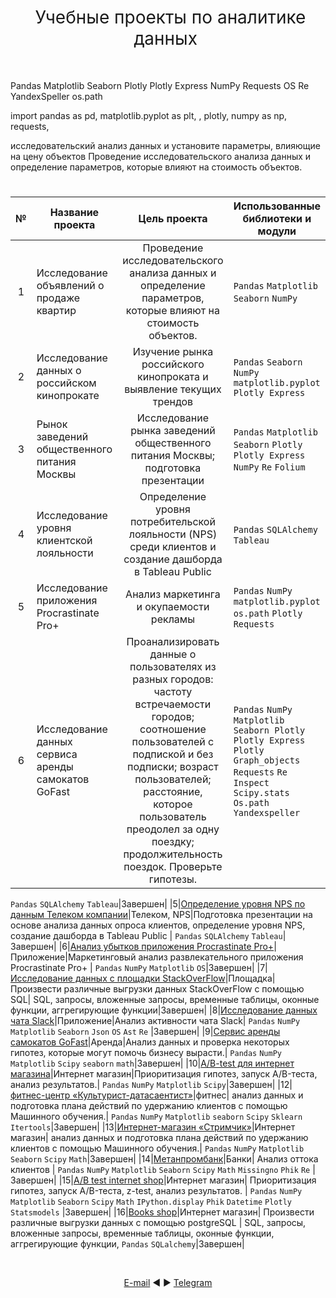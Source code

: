 <h1 style="font-weight:normal" align="center">
  &nbsp;Учебные проекты по аналитике данных&nbsp;
</h1>
<br>

Pandas  Matplotlib Seaborn Plotly Plotly Express NumPy Requests OS Re  YandexSpeller os.path


import pandas as pd, matplotlib.pyplot as plt, , plotly,  numpy as np, 
requests, 

исследовательский анализ данных и установите параметры, влияющие на цену объектов
Проведение исследовательского анализа данных и определение параметров, которые влияют на стоимость объектов.

# 

|№|Название проекта|Цель проекта|Использованные библиотеки и модули|
|:-----:|-----|:-----:|-----|
|1|Исследование объявлений о продаже квартир|Проведение исследовательского анализа данных и определение параметров, которые влияют на стоимость объектов.| `Pandas` `Matplotlib` `Seaborn` `NumPy`|
|2|Исследование данных о российском кинопрокате|Изучение рынка российского кинопроката и выявление текущих трендов|`Pandas` `Seaborn` `NumPy` `matplotlib.pyplot` `Plotly Express`|
|3|Рынок заведений общественного питания Москвы|Исследование рынка заведений общественного питания Москвы; подготовка презентации| `Pandas` `Matplotlib` `Seaborn` `Plotly` `Plotly Express` `NumPy` `Re` `Folium`
|4|Исследование уровня клиентской лояльности |Определение уровня потребительской лояльности (NPS) среди клиентов и создание дашборда в Tableau Public | `Pandas` `SQLAlchemy` `Tableau`|
|5|Исследование приложения Procrastinate Pro+|Анализ маркетинга и окупаемости рекламы|`Pandas` `NumPy` `matplotlib.pyplot` `os.path` `Plotly` `Requests`|
|6|Исследование данных сервиса аренды самокатов GoFast|Проанализировать данные о пользователях из разных городов: частоту встречаемости городов; соотношение пользователей с подпиской и без подписки; возраст пользователей; расстояние, которое пользователь преодолел за одну поездку; продолжительность поездок. Проверьте гипотезы. | `Pandas`  `NumPy` `Matplotlib ` `Seaborn Plotly` `Plotly Express` `Plotly Graph_objects` `Requests` `Re` `Inspect` `Scipy.stats` `Os.path` `Yandexspeller`|









`Pandas` `SQLAlchemy` `Tableau`|Завершен|
|5|[Определение уровня NPS по данным Телеком компании](https://github.com/GavrikovIV/Yandex-practicum/tree/main/NPS%20%D0%BF%D0%BE%20%D0%B4%D0%B0%D0%BD%D0%BD%D1%8B%D0%BC%20%D0%A2%D0%B5%D0%BB%D0%B5%D0%BA%D0%BE%D0%BC%20%D0%BA%D0%BE%D0%BC%D0%BF%D0%B0%D0%BD%D0%B8%D0%B8)|Телеком, NPS|Подготовка презентации на основе анализа данных опроса клиентов, определение уровня NPS, создание дашборда в Tableau Public | `Pandas` `SQLAlchemy` `Tableau`|Завершен|
|6|[Анализ убытков приложения Procrastinate Pro+](https://github.com/GavrikovIV/Yandex-practicum/blob/main/procrastinate_pro/)|Приложение|Маркетинговый анализ развлекательного приложения Procrastinate Pro+ | `Pandas` `NumPy` `Matplotlib` `OS`|Завершен|
|7|[Исследование данных с площадки StackOverFlow](https://github.com/GavrikovIV/Yandex-practicum/tree/main/StackOverFlow/)|Площадка|Произвести различные выгрузки данных StackOverFlow с помощью SQL| SQL, запросы, вложенные запросы, временные таблицы, оконные функции, аггрегирующие функции|Завершен|
|8|[Исследование данных чата Slack](https://github.com/GavrikovIV/Yandex-practicum/blob/main/Slack/)|Приложение|Анализ активности чата Slack| `Pandas` `NumPy` `Matplotlib` `Seaborn` `Json` `OS` `Ast` `Re` |Завершен|
|9|[Cервис аренды самокатов GoFast](https://github.com/GavrikovIV/Yandex-practicum/tree/main/analyst_rent_scooter_GoFast)|Аренда|Анализ данных и проверка некоторых гипотез, которые могут помочь бизнесу вырасти.| `Pandas` `NumPy` `Matplotlib` `Scipy` `seaborn` `math`|Завершен|
|10|[А/B-test для интернет магазина](https://github.com/GavrikovIV/Yandex-practicum/tree/main/AB_test)|Интернет магазин|Приоритизация гипотез, запуск A/B-теста, анализ результатов.| `Pandas` `NumPy` `Matplotlib` `Scipy`|Завершен|
|12|[фитнес-центр «Культурист-датасаентист»](https://github.com/GavrikovIV/Yandex-practicum/tree/main/fitnes_ML)|фитнес| анализ данных и подготовка плана действий по удержанию клиентов с помощью Машинного обучения.| `Pandas` `NumPy` `Matplotlib` `seaborn` `Scipy` `Sklearn` `Itertools`|Завершен|
|13|[Интернет-магазин «Стримчик»](https://github.com/GavrikovIV/Yandex-practicum/blob/main/internet_shop_Strimchik/README.md)|Интернет магазин| анализ данных и подготовка плана действий по удержанию клиентов с помощью Машинного обучения.| `Pandas` `NumPy` `Matplotlib` `Seaborn` `Scipy` `Math`|Завершен|
|14|[Метанпромбанк](https://github.com/GavrikovIV/Yandex-practicum/blob/main/%D0%9C%D0%B5%D1%82%D0%B0%D0%BD%D0%BF%D1%80%D0%BE%D0%BC%D0%B1%D0%B0%D0%BD%D0%BA/README.md)|Банки| Анализ оттока клиентов | `Pandas` `NumPy` `Matplotlib` `Seaborn` `Scipy` `Math` `Missingno` `Phik` `Re` |Завершен|
|15|[A/B test internet shop](https://github.com/GavrikovIV/Yandex-practicum/blob/main/ABT_internet_shop/README.md)|Интернет магазин| Приоритизация гипотез, запуск A/B-теста, z-test, анализ результатов. | `Pandas` `NumPy` `Matplotlib` `Seaborn` `Scipy` `Math` `IPython.display` `Phik` `Datetime` `Plotly` `Statsmodels` |Завершен|
|16|[Books shop](https://github.com/GavrikovIV/Yandex-practicum/blob/main/Books_shop_PostgreSQL/README.md)|Интернет магазин| Произвести различные выгрузки данных с помощью postgreSQL | SQL, запросы, вложенные запросы, временные таблицы, оконные функции, аггрегирующие функции, `Pandas` `SQLalchemy`|Завершен|


<br>
<span align="center">

[E-mail](mailto:gavrikov85@gmail.com) ◄ ► [Telegram](https://t.me/gawsik_i)
